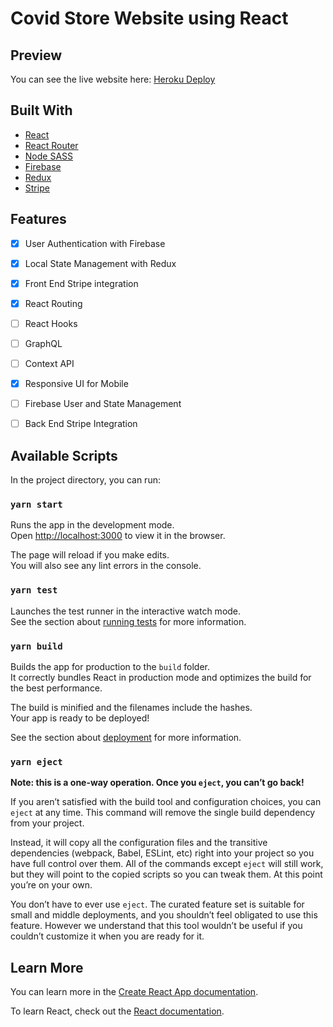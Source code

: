 # Covid Store Website using React

## Preview
You can see the live website here: [Heroku Deploy](https://anubhavvs-covid-store.herokuapp.com/)

## Built With

- [React](https://reactjs.org/)
- [React Router](https://reactrouter.com/)
- [Node SASS](https://www.npmjs.com/package/node-sass)
- [Firebase](https://firebase.google.com/)
- [Redux](https://redux.js.org/)
- [Stripe](https://stripe.com/)

## Features

- [x] User Authentication with Firebase
- [x] Local State Management with Redux
- [x] Front End Stripe integration
- [x] React Routing 
- [ ] React Hooks
- [ ] GraphQL
- [ ] Context API
- [x] Responsive UI for Mobile
- [ ] Firebase User and State Management
- [ ] Back End Stripe Integration


## Available Scripts

In the project directory, you can run:

### `yarn start`

Runs the app in the development mode.<br />
Open [http://localhost:3000](http://localhost:3000) to view it in the browser.

The page will reload if you make edits.<br />
You will also see any lint errors in the console.

### `yarn test`

Launches the test runner in the interactive watch mode.<br />
See the section about [running tests](https://facebook.github.io/create-react-app/docs/running-tests) for more information.

### `yarn build`

Builds the app for production to the `build` folder.<br />
It correctly bundles React in production mode and optimizes the build for the best performance.

The build is minified and the filenames include the hashes.<br />
Your app is ready to be deployed!

See the section about [deployment](https://facebook.github.io/create-react-app/docs/deployment) for more information.

### `yarn eject`

**Note: this is a one-way operation. Once you `eject`, you can’t go back!**

If you aren’t satisfied with the build tool and configuration choices, you can `eject` at any time. This command will remove the single build dependency from your project.

Instead, it will copy all the configuration files and the transitive dependencies (webpack, Babel, ESLint, etc) right into your project so you have full control over them. All of the commands except `eject` will still work, but they will point to the copied scripts so you can tweak them. At this point you’re on your own.

You don’t have to ever use `eject`. The curated feature set is suitable for small and middle deployments, and you shouldn’t feel obligated to use this feature. However we understand that this tool wouldn’t be useful if you couldn’t customize it when you are ready for it.

## Learn More

You can learn more in the [Create React App documentation](https://facebook.github.io/create-react-app/docs/getting-started).

To learn React, check out the [React documentation](https://reactjs.org/).
